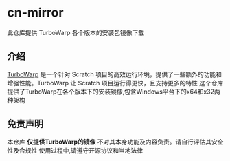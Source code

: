 # cn-mirror
此仓库提供 TurboWarp 各个版本的安装包镜像下载

## 介绍

[TurboWarp](https://turbowarp.org) 是一个针对 Scratch 项目的高效运行环境，提供了一些额外的功能和增强性能。TurboWarp 让 Scratch 项目运行得更快，且支持更多的特性
这个仓库提供了TurboWarp在各个版本下的安装镜像,包含Windows平台下的x64和x32两种架构

## 免责声明

本仓库 **仅提供TurboWarp的镜像** 不对其本身功能及内容负责。请自行评估其安全性及合规性
使用过程中,请遵守开源协议和当地法律
